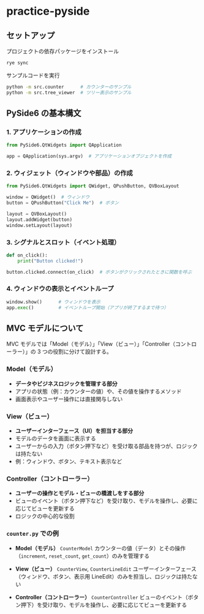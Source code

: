 # practice-pyside

## セットアップ

プロジェクトの依存パッケージをインストール

```sh
rye sync
```

サンプルコードを実行

```sh
python -m src.counter      # カウンターのサンプル
python -m src.tree_viewer  # ツリー表示のサンプル
```

## PySide6 の基本構文

### 1. アプリケーションの作成

```python
from PySide6.QtWidgets import QApplication

app = QApplication(sys.argv)  # アプリケーションオブジェクトを作成
```

### 2. ウィジェット（ウィンドウや部品）の作成

```python
from PySide6.QtWidgets import QWidget, QPushButton, QVBoxLayout

window = QWidget()  # ウィンドウ
button = QPushButton("Click Me")  # ボタン

layout = QVBoxLayout()
layout.addWidget(button)
window.setLayout(layout)
```

### 3. シグナルとスロット（イベント処理）

```python
def on_click():
    print("Button clicked!")

button.clicked.connect(on_click)  # ボタンがクリックされたときに関数を呼ぶ
```

### 4. ウィンドウの表示とイベントループ

```python
window.show()      # ウィンドウを表示
app.exec()         # イベントループ開始（アプリが終了するまで待つ）
```

## MVC モデルについて

MVC モデルでは「Model（モデル）」「View（ビュー）」「Controller（コントローラー）」の 3 つの役割に分けて設計する。

### Model（モデル）

- **データやビジネスロジックを管理する部分**
- アプリの状態（例：カウンターの値）や、その値を操作するメソッド
- 画面表示やユーザー操作には直接関与しない

### View（ビュー）

- **ユーザーインターフェース（UI）を担当する部分**
- モデルのデータを画面に表示する
- ユーザーからの入力（ボタン押下など）を受け取る部品を持つが、ロジックは持たない
- 例：ウィンドウ、ボタン、テキスト表示など

### Controller（コントローラー）

- **ユーザーの操作とモデル・ビューの橋渡しをする部分**
- ビューのイベント（ボタン押下など）を受け取り、モデルを操作し、必要に応じてビューを更新する
- ロジックの中心的な役割

### `counter.py` での例

- **Model（モデル）**
  `CounterModel`
  カウンターの値（データ）とその操作（`increment`, `reset_count`, `get_count`）のみを管理する

- **View（ビュー）**
  `CounterView`, `CounterLineEdit`
  ユーザーインターフェース（ウィンドウ、ボタン、表示用 LineEdit）のみを担当し、ロジックは持たない

- **Controller（コントローラー）**
  `CounterController`
  ビューのイベント（ボタン押下）を受け取り、モデルを操作し、必要に応じてビューを更新する
